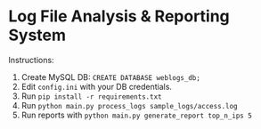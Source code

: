 # Log File Analysis & Reporting System

Instructions:
1. Create MySQL DB: `CREATE DATABASE weblogs_db;`
2. Edit `config.ini` with your DB credentials.
3. Run `pip install -r requirements.txt`
4. Run `python main.py process_logs sample_logs/access.log`
5. Run reports with `python main.py generate_report top_n_ips 5`